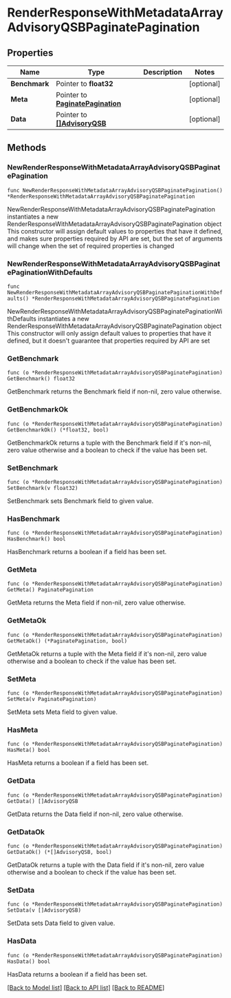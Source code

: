 # RenderResponseWithMetadataArrayAdvisoryQSBPaginatePagination

## Properties

Name | Type | Description | Notes
------------ | ------------- | ------------- | -------------
**Benchmark** | Pointer to **float32** |  | [optional] 
**Meta** | Pointer to [**PaginatePagination**](PaginatePagination.md) |  | [optional] 
**Data** | Pointer to [**[]AdvisoryQSB**](AdvisoryQSB.md) |  | [optional] 

## Methods

### NewRenderResponseWithMetadataArrayAdvisoryQSBPaginatePagination

`func NewRenderResponseWithMetadataArrayAdvisoryQSBPaginatePagination() *RenderResponseWithMetadataArrayAdvisoryQSBPaginatePagination`

NewRenderResponseWithMetadataArrayAdvisoryQSBPaginatePagination instantiates a new RenderResponseWithMetadataArrayAdvisoryQSBPaginatePagination object
This constructor will assign default values to properties that have it defined,
and makes sure properties required by API are set, but the set of arguments
will change when the set of required properties is changed

### NewRenderResponseWithMetadataArrayAdvisoryQSBPaginatePaginationWithDefaults

`func NewRenderResponseWithMetadataArrayAdvisoryQSBPaginatePaginationWithDefaults() *RenderResponseWithMetadataArrayAdvisoryQSBPaginatePagination`

NewRenderResponseWithMetadataArrayAdvisoryQSBPaginatePaginationWithDefaults instantiates a new RenderResponseWithMetadataArrayAdvisoryQSBPaginatePagination object
This constructor will only assign default values to properties that have it defined,
but it doesn't guarantee that properties required by API are set

### GetBenchmark

`func (o *RenderResponseWithMetadataArrayAdvisoryQSBPaginatePagination) GetBenchmark() float32`

GetBenchmark returns the Benchmark field if non-nil, zero value otherwise.

### GetBenchmarkOk

`func (o *RenderResponseWithMetadataArrayAdvisoryQSBPaginatePagination) GetBenchmarkOk() (*float32, bool)`

GetBenchmarkOk returns a tuple with the Benchmark field if it's non-nil, zero value otherwise
and a boolean to check if the value has been set.

### SetBenchmark

`func (o *RenderResponseWithMetadataArrayAdvisoryQSBPaginatePagination) SetBenchmark(v float32)`

SetBenchmark sets Benchmark field to given value.

### HasBenchmark

`func (o *RenderResponseWithMetadataArrayAdvisoryQSBPaginatePagination) HasBenchmark() bool`

HasBenchmark returns a boolean if a field has been set.

### GetMeta

`func (o *RenderResponseWithMetadataArrayAdvisoryQSBPaginatePagination) GetMeta() PaginatePagination`

GetMeta returns the Meta field if non-nil, zero value otherwise.

### GetMetaOk

`func (o *RenderResponseWithMetadataArrayAdvisoryQSBPaginatePagination) GetMetaOk() (*PaginatePagination, bool)`

GetMetaOk returns a tuple with the Meta field if it's non-nil, zero value otherwise
and a boolean to check if the value has been set.

### SetMeta

`func (o *RenderResponseWithMetadataArrayAdvisoryQSBPaginatePagination) SetMeta(v PaginatePagination)`

SetMeta sets Meta field to given value.

### HasMeta

`func (o *RenderResponseWithMetadataArrayAdvisoryQSBPaginatePagination) HasMeta() bool`

HasMeta returns a boolean if a field has been set.

### GetData

`func (o *RenderResponseWithMetadataArrayAdvisoryQSBPaginatePagination) GetData() []AdvisoryQSB`

GetData returns the Data field if non-nil, zero value otherwise.

### GetDataOk

`func (o *RenderResponseWithMetadataArrayAdvisoryQSBPaginatePagination) GetDataOk() (*[]AdvisoryQSB, bool)`

GetDataOk returns a tuple with the Data field if it's non-nil, zero value otherwise
and a boolean to check if the value has been set.

### SetData

`func (o *RenderResponseWithMetadataArrayAdvisoryQSBPaginatePagination) SetData(v []AdvisoryQSB)`

SetData sets Data field to given value.

### HasData

`func (o *RenderResponseWithMetadataArrayAdvisoryQSBPaginatePagination) HasData() bool`

HasData returns a boolean if a field has been set.


[[Back to Model list]](../README.md#documentation-for-models) [[Back to API list]](../README.md#documentation-for-api-endpoints) [[Back to README]](../README.md)


